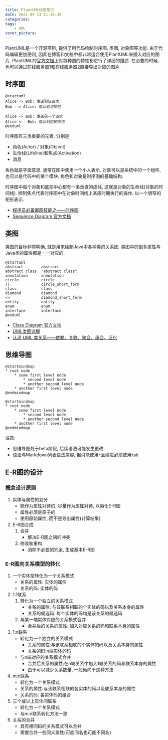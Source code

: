```yaml
---
title: PlantUML绘图笔记
date: 2021-09-13 11:15:39
categories:
tags:
	- UML
cover_picture:
---
```

<!-- <script type="text/javascript" src="https://cdnjs.cloudflare.com/ajax/libs/mathjax/2.7.4/MathJax.js?config=default"></script> -->


PlantUML是一个开源项目, 提供了用代码绘制时序图, 类图, 对象图等功能. 由于代码编辑更加便利, 因此在博客和文档中都非常适合使用PlantUML来插入对应的图片. PlantUML的[官方文档](https://plantuml.com/zh/)上对每种图的特性都进行了详细的描述. 在必要的时候, 也可以通过[在线服务器1](http://www.plantuml.com/plantuml/uml/SyfFKj2rKt3CoKnELR1Io4ZDoSa70000)和[在线服务器2](https://www.planttext.com/)直接导出对应的图片.

时序图
--------------

```plantuml
@startuml
Alice -> Bob: 发送验证请求
Bob --> Alice: 返回验证响应

Alice -> Bob: 发送另一个请求
Alice <-- Bob: 返回对应的响应
@enduml
```

时序图有三类重要的元素, 分别是

- 角色(Actor) / 对象(Object)
- 生命线(Lifeline)和焦点(Activation)
- 消息

角色就是字面意思, 通常在图中使用一个小人表示. 对象可以是系统中的一个组件, 也可以是代码中的某个模块. 角色和对象是时序图的基础结构.

时序图中每个对象和底部中心都有一条垂直的虚线, 这就是对象的生命线(对象的时间线). 控制焦点代表时序图中在对象时间线上某段时期执行的操作. 以一个很窄的矩形表示. 


- [程序员必备画图技能之——时序图](https://www.cnblogs.com/54chensongxia/p/13236965.html)
- [Sequence Diagram 官方文档](https://plantuml.com/en/sequence-diagram)



类图
----------

类图的目标非常明确, 就是用来绘制Java中各种类的关系图. 类图中的很多属性与Java类的属性都是一一对应的.

```plantuml
@startuml
abstract        abstract
abstract class  "abstract class"
annotation      annotation
circle          circle
()              circle_short_form
class           class
diamond         diamond
<>              diamond_short_form
entity          entity
enum            enum
interface       interface
@enduml
```

- [Class Diagram 官方文档](https://plantuml.com/en/class-diagram)
- [UML类图详解](https://www.jianshu.com/p/38489621d218)
- [认识 UML 类关系——依赖、关联、聚合、组合、泛化](https://blog.csdn.net/K346K346/article/details/59582926)


思维导图
----------------

```
@startmindmap
* root node
	* some first level node
		* second level node
		* another second level node
	* another first level node
@endmindmap
```

```plantuml
@startmindmap
* root node
	* some first level node
		* second level node
		* another second level node
	* another first level node
@endmindmap
```

注意:
- 思维导图处于beta阶段, 后续语法可能发生更改
- 语法与Markdown列表语法兼容, 但只能使用`*`且缩进必须使用`tab`



E-R图的设计
-----------------------


### 概念设计原则
1. 实体与属性的划分
	- 能作为属性对待的, 尽量作为属性对待, 以简化E-R图
	- 属性必须是原子的
	- 使用原始属性, 而不是导出属性(计算结果)
2. E-R图合成
	1. 合并
		- 解决E-R图之间的冲突
	2. 修改和重构
		- 消除不必要的冗余, 生成基本E-R图

### E-R图向关系模型的转化
1. 一个实体型转化为一个关系模式
	- 关系的属性: 实体的属性
	- 关系的码: 实体的码
2. 1:1联系
	1. 转化为一个独立的关系模式
		- 关系的属性: 与该联系相联的个实体的码以及关系本身的属性
		- 关系的候选码: 每个实体的码均是该关系的候选码
	2. 与某一端实体对应的关系模式合并
		- 合并后的关系的属性: 加入对应关系的码和联系本身的属性
3. 1:n联系
	- 转化为一个独立的关系模式
		- 关系的属性:与该联系相联的个实体的码以及关系本身的属性
		- 关系的码:n端实体的码
	- 与n端对应的关系模式合并
		- 合并后关系的属性:在n端关系中加入1端关系的码和联系本身的属性
		- 由于可以减少关系数量, 一般倾向于这种方法
4. m:n联系
	- 转化为一个关系模式
	- 关系的属性:与该联系相联的各实体的码以及联系本身的属性
	- 关系的码: 各实体码的组合
5. 三个或以上实体间联系
	- 转化为一个关系模式
	- 与m:n联系转化方法一致
6. 关系的合并
	- 具有相同码的关系模式可以合并
	- 需要合并一些同义属性(可能同名也可能不同名) 
